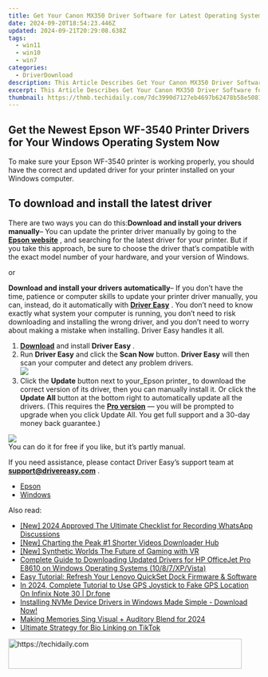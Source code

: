 ```yaml
---
title: Get Your Canon MX350 Driver Software for Latest Operating Systems Including Windows 10/8/7
date: 2024-09-20T18:54:23.446Z
updated: 2024-09-21T20:29:08.638Z
tags:
  - win11
  - win10
  - win7
categories:
  - DriverDownload
description: This Article Describes Get Your Canon MX350 Driver Software for Latest Operating Systems Including Windows 10/8/7
excerpt: This Article Describes Get Your Canon MX350 Driver Software for Latest Operating Systems Including Windows 10/8/7
thumbnail: https://thmb.techidaily.com/7dc3990d7127eb4697b62478b58e508110f3846153c4979b3c9a42816701b4b9.jpg
---
```


## Get the Newest Epson WF-3540 Printer Drivers for Your Windows Operating System Now

To make sure your Epson WF-3540 printer is working properly, you should have the correct and updated driver for your printer installed on your Windows computer.

## To download and install the latest driver

There are two ways you can do this:**Download and install your drivers manually**– You can update the printer driver manually by going to the **[Epson website](https://epson.com/usa)** , and searching for the latest driver for your printer. But if you take this approach, be sure to choose the driver that’s compatible with the exact model number of your hardware, and your version of Windows.

or

**Download and install your drivers automatically**– If you don’t have the time, patience or computer skills to update your printer driver manually, you can, instead, do it automatically with **[Driver Easy](https://tools.techidaily.com/drivereasy/download/)** . You don’t need to know exactly what system your computer is running, you don’t need to risk downloading and installing the wrong driver, and you don’t need to worry about making a mistake when installing. Driver Easy handles it all.

1. [**Download**](https://tools.techidaily.com/drivereasy/download/) and install **Driver Easy** .
2. Run **Driver Easy** and click the **Scan Now** button. **Driver Easy**  will then scan your computer and detect any problem drivers.  
![](https://images.drivereasy.com/wp-content/uploads/2018/10/img_5bd0366bd75a4.jpg)
3. Click the **Update**  button next to your_Epson printer_ to download the correct version of its driver, then you can manually install it. Or click the **Update All**  button at the bottom right to automatically update all the drivers. (This requires the **[Pro version](https://tools.techidaily.com/drivereasy/download/)**  — you will be prompted to upgrade when you click Update All. You get full support and a 30-day money back guarantee.)  

![](https://images.drivereasy.com/wp-content/uploads/2018/12/img_5c1a0e338545b.jpg)  
 You can do it for free if you like, but it’s partly manual.

 If you need assistance, please contact Driver Easy’s support team at **[support@drivereasy.com](https://tools.techidaily.com/drivereasy/download/)**  .

* [Epson](https://tools.techidaily.com/drivereasy/download/)
* [Windows](https://tools.techidaily.com/drivereasy/download/)

<ins class="adsbygoogle"
     style="display:block"
     data-ad-format="autorelaxed"
     data-ad-client="ca-pub-7571918770474297"
     data-ad-slot="1223367746"></ins>

<ins class="adsbygoogle"
     style="display:block"
     data-ad-client="ca-pub-7571918770474297"
     data-ad-slot="8358498916"
     data-ad-format="auto"
     data-full-width-responsive="true"></ins>

<span class="atpl-alsoreadstyle">Also read:</span>
<div><ul>
<li><a href="https://digital-screen-recording.techidaily.com/new-2024-approved-the-ultimate-checklist-for-recording-whatsapp-discussions/"><u>[New] 2024 Approved The Ultimate Checklist for Recording WhatsApp Discussions</u></a></li>
<li><a href="https://youtube-lab.techidaily.com/harting-the-peak-1-shorter-videos-downloader-hub/"><u>[New] Charting the Peak #1 Shorter Videos Downloader Hub</u></a></li>
<li><a href="https://some-approaches.techidaily.com/new-synthetic-worlds-the-future-of-gaming-with-vr/"><u>[New] Synthetic Worlds The Future of Gaming with VR</u></a></li>
<li><a href="https://driver-download.techidaily.com/complete-guide-to-downloading-updated-drivers-for-hp-officejet-pro-e8610-on-windows-operating-systems-1087xpvista/"><u>Complete Guide to Downloading Updated Drivers for HP OfficeJet Pro E8610 on Windows Operating Systems (10/8/7/XP/Vista)</u></a></li>
<li><a href="https://driver-download.techidaily.com/easy-tutorial-refresh-your-lenovo-quickset-dock-firmware-and-software/"><u>Easy Tutorial: Refresh Your Lenovo QuickSet Dock Firmware & Software</u></a></li>
<li><a href="https://review-topics.techidaily.com/in-2024-complete-tutorial-to-use-gps-joystick-to-fake-gps-location-on-infinix-note-30-drfone-by-drfone-virtual-android/"><u>In 2024, Complete Tutorial to Use GPS Joystick to Fake GPS Location On Infinix Note 30 | Dr.fone</u></a></li>
<li><a href="https://driver-download.techidaily.com/installing-nvme-device-drivers-in-windows-made-simple-download-now/"><u>Installing NVMe Device Drivers in Windows Made Simple - Download Now!</u></a></li>
<li><a href="https://article-knowledge.techidaily.com/making-memories-sing-visual-plus-auditory-blend-for-2024/"><u>Making Memories Sing Visual + Auditory Blend for 2024</u></a></li>
<li><a href="https://fox-http.techidaily.com/ultimate-strategy-for-bio-linking-on-tiktok/"><u>Ultimate Strategy for Bio Linking on TikTok</u></a></li>
</ul></div>

<!-- affiliate ads begin -->
<a href="https://bluettius.sjv.io/c/5597632/2139118/17108" target="_top" id="2139118">
  <img src="//a.impactradius-go.com/display-ad/17108-2139118" border="0" alt="https://techidaily.com" width="468" height="60"/>
</a>
<img height="0" width="0" src="https://bluettius.sjv.io/i/5597632/2139118/17108" style="position:absolute;visibility:hidden;" border="0" />
<!-- affiliate ads end -->

